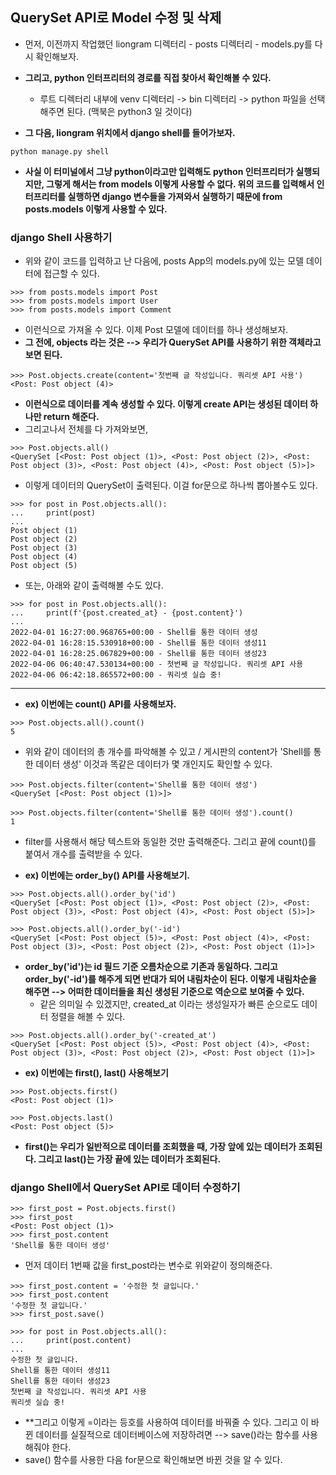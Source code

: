 ## QuerySet API로 Model 수정 및 삭제
- 먼저, 이전까지 작업했던 liongram 디렉터리 - posts 디렉터리 - models.py를 다시 확인해보자.

- **그리고, python 인터프리터의 경로를 직접 찾아서 확인해볼 수 있다.**
  - 루트 디렉터리 내부에 venv 디렉터리 -> bin 디렉터리 -> python 파일을 선택해주면 된다. (맥북은 python3 일 것이다)

- **그 다음, liongram 위치에서 django shell를 들어가보자.**

```terminal
python manage.py shell
```

- **사실 이 터미널에서 그냥 python이라고만 입력해도 python 인터프리터가 실행되지만, 그렇게 해서는 from models 이렇게 사용할 수 없다. 위의 코드를 입력해서 인터프리터를 실행하면 django 변수들을 가져와서 실행하기 때문에 from posts.models 이렇게 사용할 수 있다.**


### django Shell 사용하기
- 위와 같이 코드를 입력하고 난 다음에, posts App의 models.py에 있는 모델 데이터에 접근할 수 있다.

```terminal
>>> from posts.models import Post
>>> from posts.models import User
>>> from posts.models import Comment
```

- 이런식으로 가져올 수 있다. 이제 Post 모델에 데이터를 하나 생성해보자.
- **그 전에, objects 라는 것은 --> 우리가 QuerySet API를 사용하기 위한 객체라고 보면 된다.**

```terminal
>>> Post.objects.create(content='첫번째 글 작성입니다. 쿼리셋 API 사용')
<Post: Post object (4)>
```

- **이런식으로 데이터를 계속 생성할 수 있다. 이렇게 create API는 생성된 데이터 하나만 return 해준다.**
- 그리고나서 전체를 다 가져와보면,

```terminal
>>> Post.objects.all()
<QuerySet [<Post: Post object (1)>, <Post: Post object (2)>, <Post: Post object (3)>, <Post: Post object (4)>, <Post: Post object (5)>]>
```

- 이렇게 데이터의 QuerySet이 출력된다. 이걸 for문으로 하나씩 뽑아볼수도 있다.

```terminal
>>> for post in Post.objects.all():
...     print(post)
... 
Post object (1)
Post object (2)
Post object (3)
Post object (4)
Post object (5)
```

- 또는, 아래와 같이 출력해볼 수도 있다.

```terminal
>>> for post in Post.objects.all():
...     print(f'{post.created_at} - {post.content}')
... 
2022-04-01 16:27:00.968765+00:00 - Shell를 통한 데이터 생성
2022-04-01 16:28:15.530918+00:00 - Shell를 통한 데이터 생성11
2022-04-01 16:28:25.067829+00:00 - Shell를 통한 데이터 생성23
2022-04-06 06:40:47.530134+00:00 - 첫번째 글 작성입니다. 쿼리셋 API 사용
2022-04-06 06:42:18.865572+00:00 - 쿼리셋 실습 중!
```

* * *
- **ex) 이번에는 count() API를 사용해보자.**

```terminal
>>> Post.objects.all().count()
5
```

- 위와 같이 데이터의 총 개수를 파악해볼 수 있고 / 게시판의 content가 'Shell를 통한 데이터 생성' 이것과 똑같은 데이터가 몇 개인지도 확인할 수 있다.

```terminal
>>> Post.objects.filter(content='Shell를 통한 데이터 생성')
<QuerySet [<Post: Post object (1)>]>

>>> Post.objects.filter(content='Shell를 통한 데이터 생성').count()
1
```

- filter를 사용해서 해당 텍스트와 동일한 것만 출력해준다. 그리고 끝에 count()를 붙여서 개수를 출력받을 수 있다.


- **ex) 이번에는 order_by() API를 사용해보기.**

```terminal
>>> Post.objects.all().order_by('id')
<QuerySet [<Post: Post object (1)>, <Post: Post object (2)>, <Post: Post object (3)>, <Post: Post object (4)>, <Post: Post object (5)>]>

>>> Post.objects.all().order_by('-id')
<QuerySet [<Post: Post object (5)>, <Post: Post object (4)>, <Post: Post object (3)>, <Post: Post object (2)>, <Post: Post object (1)>]>
```

- **order_by('id')는 id 필드 기준 오름차순으로 기존과 동일하다. 그리고 order_by('-id')를 해주게 되면 반대가 되어 내림차순이 된다. 이렇게 내림차순을 해주면 --> 어떠한 데이터들을 최신 생성된 기준으로 역순으로 보여줄 수 있다.**
  - 같은 의미일 수 있겠지만, created_at 이라는 생성일자가 빠른 순으로도 데이터 정렬을 해볼 수 있다.

```terminal
>>> Post.objects.all().order_by('-created_at')
<QuerySet [<Post: Post object (5)>, <Post: Post object (4)>, <Post: Post object (3)>, <Post: Post object (2)>, <Post: Post object (1)>]>
```


- **ex) 이번에는 first(), last() 사용해보기**

```terminal
>>> Post.objects.first()
<Post: Post object (1)>

>>> Post.objects.last()
<Post: Post object (5)>
```

- **first()는 우리가 일반적으로 데이터를 조회했을 때, 가장 앞에 있는 데이터가 조회된다. 그리고 last()는 가장 끝에 있는 데이터가 조회된다.**



### django Shell에서 QuerySet API로 데이터 수정하기

```terminal
>>> first_post = Post.objects.first()
>>> first_post
<Post: Post object (1)>
>>> first_post.content
'Shell를 통한 데이터 생성'
```

- 먼저 데이터 1번째 값을 first_post라는 변수로 위와같이 정의해준다.

```terminal
>>> first_post.content = '수정한 첫 글입니다.'
>>> first_post.content
'수정한 첫 글입니다.'
>>> first_post.save()

>>> for post in Post.objects.all():
...     print(post.content)
... 
수정한 첫 글입니다.
Shell를 통한 데이터 생성11
Shell를 통한 데이터 생성23
첫번째 글 작성입니다. 쿼리셋 API 사용
쿼리셋 실습 중!
```


- **그리고 이렇게 =이라는 등호를 사용하여 데이터를 바꿔줄 수 있다. 그리고 이 바뀐 데이터를 실질적으로 데이터베이스에 저장하려면 --> save()라는 함수를 사용해줘야 한다.
- save() 함수를 사용한 다음 for문으로 확인해보면 바뀐 것을 알 수 있다.
